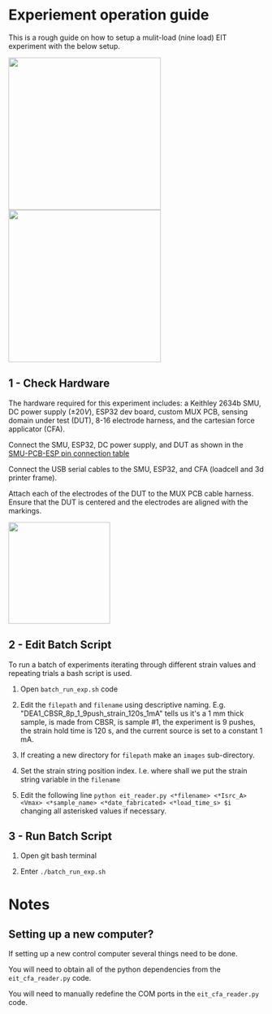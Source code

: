 # Experiement operation guide
This is a rough guide on how to setup a mulit-load (nine load) EIT experiment with the below setup.

<img src="https://github.com/richgumy/black_sensor/assets/14900898/7f64d337-f059-4093-b3b1-f14167e13c85" width="300"/>
<img src="https://github.com/richgumy/black_sensor/assets/14900898/e8aeedb7-f97e-46c6-aa1b-f5f7d5d6639e" width="300"/>

## 1 - Check Hardware
The hardware required for this experiment includes: a Keithley 2634b SMU, DC power supply ($\pm20 V$), ESP32 dev board, custom MUX PCB, sensing domain under test (DUT), 8-16 electrode harness, and the cartesian force applicator (CFA).

Connect the SMU, ESP32, DC power supply, and DUT as shown in the [SMU-PCB-ESP pin connection table](https://github.com/richgumy/black_sensor/tree/main/pcb-firmware/pcb_mux#smu-pcb-esp-pin-connections)

Connect the USB serial cables to the SMU, ESP32, and CFA (loadcell and 3d printer frame).

Attach each of the electrodes of the DUT to the MUX PCB cable harness. Ensure that the DUT is centered and the electrodes are aligned with the markings.

<img src="https://github.com/richgumy/black_sensor/assets/14900898/9dc37324-ac0d-482a-8dc1-cd9f36d1c197" width="200"/>


## 2 - Edit Batch Script
To run a batch of experiments iterating through different strain values and repeating trials a bash script is used.

1. Open ```batch_run_exp.sh``` code

2. Edit the ```filepath``` and ```filename``` using descriptive naming. E.g. "DEA1_CBSR_8p_1_9push_strain_120s_1mA" tells us it's a 1 mm thick sample, is made from CBSR, is sample #1, the experiment is 9 pushes, the strain hold time is 120 s, and the current source is set to a constant 1 mA.

3. If creating a new directory for ```filepath``` make an ```images``` sub-directory.

4. Set the strain string position index. I.e. where shall we put the strain string variable in the ```filename```

5. Edit the following line ```python eit_reader.py <*filename> <*Isrc_A> <Vmax> <*sample_name> <*date_fabricated> <*load_time_s> $i``` changing all asterisked values if necessary.


## 3 - Run Batch Script

1. Open git bash terminal
  
2. Enter ```./batch_run_exp.sh```

# Notes

## Setting up a new computer?

If setting up a new control computer several things need to be done. 

You will need to obtain all of the python dependencies from the ```eit_cfa_reader.py``` code.

You will need to manually redefine the COM ports in the ```eit_cfa_reader.py``` code.
